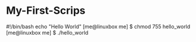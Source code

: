 # My-First-Scrips
#!/bin/bash
echo "Hello World" 
[me@linuxbox me] $ chmod 755 hello_world
[me@linuxbox me] $ ./hello_world
